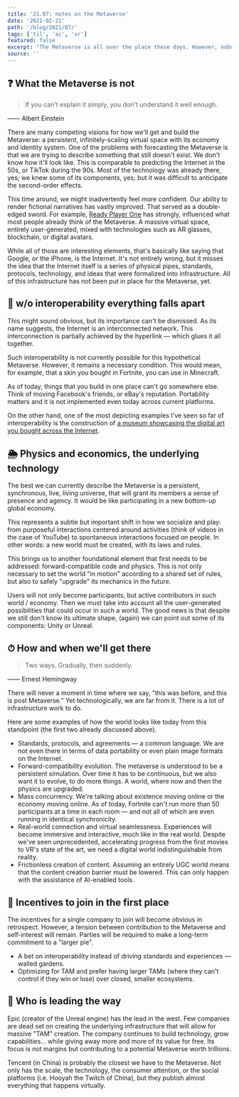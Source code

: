 ```yaml
---
title: '21.07: notes on the Metaverse'
date: '2021-02-21'
path: '/blog/2021/07/'
tags: ['til', 'ai', 'vr']
featured: false
excerpt: "The Metaverse is all over the place these days. However, nobody seems to know what they're talking about. This is a brief summary of everything I've learned so far around the topic."
source: ''
---
```


## ❓ What the Metaverse is not

> If you can't explain it simply, you don't understand it well enough.

—— Albert Einstein

There are many competing visions for how we'll get and build the Metaverse: a persistent, infinitely-scaling virtual space with its economy and identity system. One of the problems with forecasting the Metaverse is that we are trying to describe something that still doesn't exist. We don't know how it'll look like. This is comparable to predicting the Internet in the 50s, or TikTok during the 90s. Most of the technology was already there, yes; we knew some of its components, yes; but it was difficult to anticipate the second-order effects.

This time around, we might inadvertently feel more confident. Our ability to render fictional narratives has vastly improved. That served as a double-edged sword. For example, [Ready Player One](/blog/2018/ready-player-one) has strongly, influenced what most people already think of the Metaverse. A massive virtual space, entirely user-generated, mixed with technologies such as AR glasses, blockchain, or digital avatars.

While all of those are interesting elements, that's basically like saying that Google, or the iPhone, is the Internet. It's not entirely wrong, but it misses the idea that the Internet itself is a series of physical pipes, standards, protocols, technology, and ideas that were formalized into infrastructure. All of this infrastructure has not been put in place for the Metaverse, yet.

## 🛵 w/o interoperability everything falls apart

This might sound obvious, but its importance can't be dismissed. As its name suggests, the Internet is an interconnected network. This interconnection is partially achieved by the hyperlink — which glues it all together.

Such interoperability is not currently possible for this hypothetical Metaverse. However, it remains a necessary condition. This would mean, for example, that a skin you bought in Fortnite, you can use in Minecraft.

As of today, things that you build in one place can't go somewhere else. Think of moving Facebook's friends, or eBay's reputation. Portability matters and it is not implemented even today across current platforms.

On the other hand, one of the most depicting examples I've seen so far of interoperability is the construction of [a museum showcasing the digital art you bought across the Internet](https://somniumspace.com/parcel/3397).

## 🌦 Physics and economics, the underlying technology

The best we can currently describe the Metaverse is a persistent, synchronous, live, living universe, that will grant its members a sense of presence and agency. It would be like participating in a new bottom-up global economy.

This represents a subtle but important shift in how we socialize and play: from purposeful interactions centered around activities (think of videos in the case of YouTube) to spontaneous interactions focused on people. In other words: a new world must be created, with its laws and rules.

This brings us to another foundational element that first needs to be addressed: forward-compatible code and physics. This is not only necessary to set the world "in motion" according to a shared set of rules, but also to safely "upgrade" its mechanics in the future.

Users will not only become participants, but active contributors in such world / economy. Then we must take into account all the user-generated possibilities that could occur in such a world. The good news is that despite we still don't know its ultimate shape, (again) we can point out some of its components: Unity or Unreal.

## ⏱ How and when we'll get there

> Two ways. Gradually, then suddenly.

—— Ernest Hemingway

There will never a moment in time where we say, "this was before, and this is post Metaverse." Yet technologically, we are far from it. There is a lot of infrastructure work to do.

Here are some examples of how the world looks like today from this standpoint (the first two already discussed above).

- Standards, protocols, and agreements — a common language. We are not even there in terms of data portability or even plain image formats on the Internet.
- Forward-compatibility evolution. The metaverse is understood to be a persistent simulation. Over time it has to be continuous, but we also want it to evolve, to do more things. A world, where now and then the physics are upgraded.
- Mass concurrency. We're talking about existence moving online or the economy moving online. As of today, Fortnite can't run more than 50 participants at a time in each room — and not all of which are even running in identical synchronicity.
- Real-world connection and virtual seamlessness. Experiences will become immersive and interactive, much like in the real world. Despite we've seen unprecedented, accelerating progress from the first movies to VR's state of the art, we need a digital world indistinguishable from reality.
- Frictionless creation of content. Assuming an entirely UGC world means that the content creation barrier must be lowered. This can only happen with the assistance of AI-enabled tools.

## 🤔 Incentives to join in the first place

The incentives for a single company to join will become obvious in retrospect. However, a tension between contribution to the Metaverse and self-interest will remain. Parties will be required to make a long-term commitment to a "larger pie".

- A bet on interoperability instead of driving standards and experiences — walled gardens.
- Optimizing for TAM and prefer having larger TAMs (where they can't control if they win or lose) over closed, smaller ecosystems.

## 🏁 Who is leading the way

Epic (creator of the Unreal engine) has the lead in the west. Few companies are dead set on creating the underlying infrastructure that will allow for massive "TAM" creation. The company continues to build technology, grow capabilities... while giving away more and more of its value for free. Its focus is not margins but contributing to a potential Metaverse worth trillions.

Tencent (in China) is probably the closest we have to the Metaverse. Not only has the scale, the technology, the consumer attention, or the social platforms (i.e. Hooyah the Twitch of China), but they publish almost everything that happens virtually.
